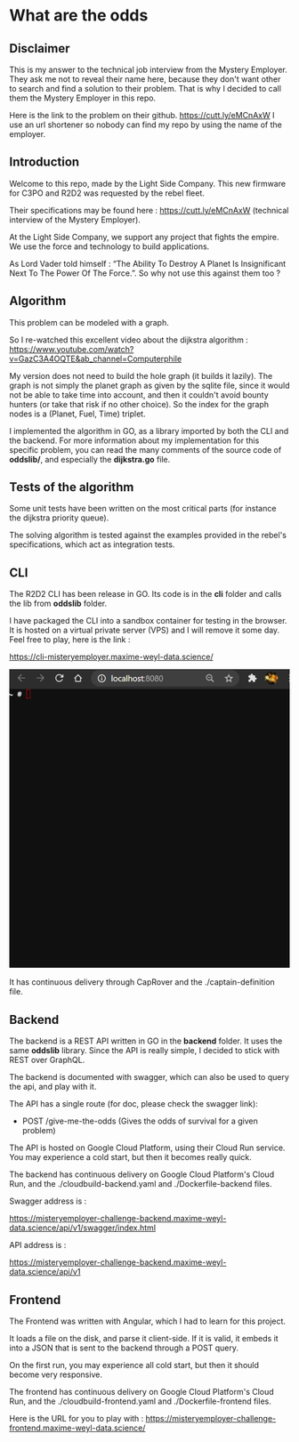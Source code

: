 # What are the odds

## Disclaimer

This is my answer to the technical job interview from the Mystery Employer.
They ask me not to reveal their name here, because they don't want other to search and find a solution to their problem.
That is why I decided to call them the Mystery Employer in this repo.

Here is the link to the problem on their github. 
https://cutt.ly/eMCnAxW
I use an url shortener so nobody can find my repo by using the name of the employer.

## Introduction

Welcome to this repo, made by the Light Side Company.
This new firmware for C3PO and R2D2 was requested by the rebel fleet.

Their specifications may be found here : https://cutt.ly/eMCnAxW (technical interview of the Mystery Employer).

At the Light Side Company, we support any project that fights the empire. We use the force and technology to build applications.

As Lord Vader told himself : “The Ability To Destroy A Planet Is Insignificant Next To The Power Of The Force.”. So why not use this against them too ?


## Algorithm

This problem can be modeled with a graph.

So I re-watched this excellent video about the dijkstra algorithm :
https://www.youtube.com/watch?v=GazC3A4OQTE&ab_channel=Computerphile

My version does not need to build the hole graph (it builds it lazily). 
The graph is not simply the planet graph as given by the sqlite file,
since it would not be able to take time into account, and then it couldn't
avoid bounty hunters (or take that risk if no other choice).
So the index for the graph nodes is a (Planet, Fuel, Time) triplet.

I implemented the algorithm in GO, as a library imported by both the CLI and
the backend. For more information about my implementation for this specific problem,
you can read the many comments of the source code of **oddslib/**, and especially the
**dijkstra.go** file.

## Tests of the algorithm

Some unit tests have been written on the most
critical parts (for instance the dijkstra priority
queue).

The solving algorithm is tested against the examples provided in the rebel's specifications,
which act as integration tests.

## CLI

The R2D2 CLI has been release in GO. Its code is in the **cli** folder and
calls the lib from **oddslib** folder.

I have packaged the CLI into a sandbox container for testing in the browser.
It is hosted on a virtual private server (VPS) and I will remove it some day.
Feel free to play, here is the link : 

https://cli-misteryemployer.maxime-weyl-data.science/

![R2D2 CLI demo](resources/cli-demo.gif "Logo Title Text 1")

It has continuous delivery through CapRover and the ./captain-definition file.

## Backend

The backend is a REST API written in GO in the **backend** folder. It uses the
same **oddslib** library. Since the API is really simple, I decided to stick with
REST over GraphQL.

The backend is documented with swagger, which can also be used to query the api,
and play with it.

The API has a single route (for doc, please check the swagger link): 

- POST ​/give-me-the-odds (Gives the odds of survival for a given problem)

The API is hosted on Google Cloud Platform, using their Cloud Run service.
You may experience a cold start, but then it becomes really quick.

The backend has continuous delivery on Google Cloud Platform's
Cloud Run, and the ./cloudbuild-backend.yaml and ./Dockerfile-backend files.

Swagger address is : 

https://misteryemployer-challenge-backend.maxime-weyl-data.science/api/v1/swagger/index.html

API address is :

https://misteryemployer-challenge-backend.maxime-weyl-data.science/api/v1

## Frontend

The Frontend was written with Angular, which I had to learn for this project.

It loads a file on the disk, and parse it client-side. If it is valid, it embeds it
into a JSON that is sent to the backend through a POST query.

On the first run, you may experience all cold start, but then it should become
very responsive.

The frontend has continuous delivery on Google Cloud Platform's
Cloud Run, and the ./cloudbuild-frontend.yaml and ./Dockerfile-frontend files.

Here is the URL for you to play with : https://misteryemployer-challenge-frontend.maxime-weyl-data.science/
